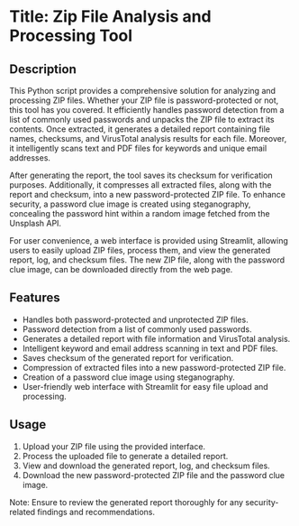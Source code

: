 # Title: Zip File Analysis and Processing Tool

## Description
This Python script provides a comprehensive solution for analyzing and processing ZIP files. Whether your ZIP file is password-protected or not, this tool has you covered. It efficiently handles password detection from a list of commonly used passwords and unpacks the ZIP file to extract its contents. Once extracted, it generates a detailed report containing file names, checksums, and VirusTotal analysis results for each file. Moreover, it intelligently scans text and PDF files for keywords and unique email addresses.

After generating the report, the tool saves its checksum for verification purposes. Additionally, it compresses all extracted files, along with the report and checksum, into a new password-protected ZIP file. To enhance security, a password clue image is created using steganography, concealing the password hint within a random image fetched from the Unsplash API.

For user convenience, a web interface is provided using Streamlit, allowing users to easily upload ZIP files, process them, and view the generated report, log, and checksum files. The new ZIP file, along with the password clue image, can be downloaded directly from the web page.

## Features

- Handles both password-protected and unprotected ZIP files.
- Password detection from a list of commonly used passwords.
- Generates a detailed report with file information and VirusTotal analysis.
- Intelligent keyword and email address scanning in text and PDF files.
- Saves checksum of the generated report for verification.
- Compression of extracted files into a new password-protected ZIP file.
- Creation of a password clue image using steganography.
- User-friendly web interface with Streamlit for easy file upload and processing.

## Usage

1. Upload your ZIP file using the provided interface.
2. Process the uploaded file to generate a detailed report.
3. View and download the generated report, log, and checksum files.
4. Download the new password-protected ZIP file and the password clue image.

Note: Ensure to review the generated report thoroughly for any security-related findings and recommendations.
